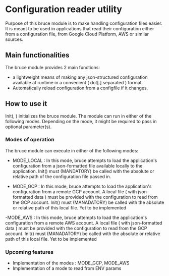 # Configuration reader utility

Purpose of this bruce module is to make handling configuration files easier.
It is meant to be used in applications that read their configuration either from a configuration file, from Google Cloud Platform, AWS or similar sources.

## Main functionalities

The bruce module provides 2 main functions:

- a lightweight means of making any json-structured configuration available at runtime in a convenient ( dot[.] separated ) format.
- Automatically reload configuration from a configfile if it changes.

## How to use it

Init(<mode>, <optional param>) initializes the bruce module. The module can run in either of the following modes.
Depending on the mode, it might be required to pass in optional parameter(s).

### Modes of operation

The bruce module can execute in either of the following modes:

- MODE_LOCAL : In this mode, bruce attempts to load the application's configuration from a json-formatted file available locally to the application.
  Init() must (MANDATORY) be called with the absolute or relative path of the configuration file passed in.

- MODE_GCP : In this mode, bruce attempts to load the application's configuration from a remote GCP account.
  A local file ( with json-formatted data ) must be provided with the configuration to read from the GCP account.
  Init() must (MANADATORY) be called with the absolute or relative path of this local file.
  Yet to be implemented

-MODE_AWS : In this mode, bruce attempts to load the application's configuration from a remote AWS account.
A local file ( with json-formatted data ) must be provided with the configuration to read from the GCP account.
Init() must (MANADATORY) be called with the absolute or relative path of this local file.
Yet to be implemented

### Upcoming features

- Implementation of the modes : MODE_GCP, MODE_AWS
- Implementation of a mode to read from ENV params
